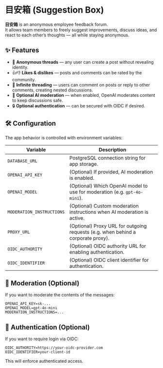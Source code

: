 # 目安箱 (Suggestion Box)

**目安箱** is an anonymous employee feedback forum.  
It allows team members to freely suggest improvements, discuss ideas, and react to each other’s thoughts — all while staying anonymous.

## ✨ Features

- 📝 **Anonymous threads** — any user can create a post without revealing identity.
- 👍👎 **Likes & dislikes** — posts and comments can be rated by the community.
- 💬 **Infinite threading** — users can comment on posts or reply to other comments, creating nested discussions.
- 🤖 **Optional AI moderation** — when enabled, OpenAI moderates content to keep discussions safe.
- 🔒 **Optional authentication** — can be secured with OIDC if desired.

## 🛠️ Configuration

The app behavior is controlled with environment variables:

| Variable                  | Description                                                                      |
| ------------------------- | -------------------------------------------------------------------------------- |
| `DATABASE_URL`            | PostgreSQL connection string for app storage.                                    |
| `OPENAI_API_KEY`          | (Optional) If provided, AI moderation is enabled.                                |
| `OPENAI_MODEL`            | (Optional) Which OpenAI model to use for moderation (e.g. `gpt-4o-mini`).        |
| `MODERATION_INSTRUCTIONS` | (Optional) Custom moderation instructions when AI moderation is active.          |
| `PROXY_URL`               | (Optional) Proxy URL for outgoing requests (e.g. when behind a corporate proxy). |
| `OIDC_AUTHORITY`          | (Optional) OIDC authority URL for enabling authentication.                       |
| `OIDC_IDENTIFIER`         | (Optional) OIDC client identifier for authentication.                            |

## 🧩 Moderation (Optional)

If you want to moderate the contents of the messages:

```env
OPENAI_API_KEY=sk-...
OPENAI_MODEL=gpt-4o-mini
MODERATION_INSTRUCTIONS=...
```

## 🔐 Authentication (Optional)

If you want to require login via OIDC:

```env
OIDC_AUTHORITY=https://your-oidc-provider.com
OIDC_IDENTIFIER=your-client-id
```

This will enforce authenticated access.
